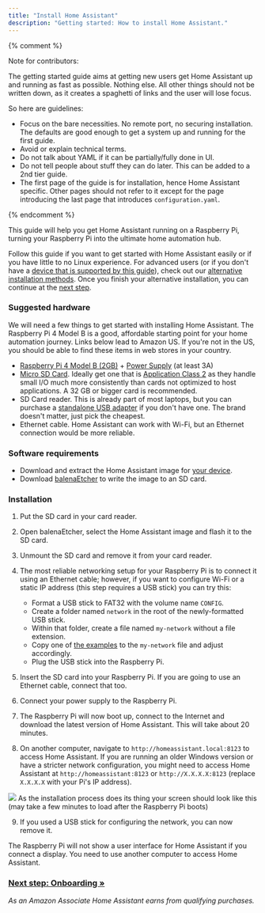 ```yaml
---
title: "Install Home Assistant"
description: "Getting started: How to install Home Assistant."
---
```


{% comment %}

Note for contributors:

The getting started guide aims at getting new users get Home Assistant up and
running as fast as possible. Nothing else. All other things should not be
written down, as it creates a spaghetti of links and the user will lose focus.

So here are guidelines:

 - Focus on the bare necessities. No remote port, no securing installation. The
   defaults are good enough to get a system up and running for the first guide.
 - Avoid or explain technical terms.
 - Do not talk about YAML if it can be partially/fully done in UI.
 - Do not tell people about stuff they can do later. This can be added to a
   2nd tier guide.
 - The first page of the guide is for installation, hence Home Assistant specific.
   Other pages should not refer to it except for the page introducing the last
   page that introduces `configuration.yaml`.

{% endcomment %}

This guide will help you get Home Assistant running on a Raspberry Pi, turning your Raspberry Pi into the ultimate home automation hub.

Follow this guide if you want to get started with Home Assistant easily or if you have little to no Linux experience. For advanced users (or if you don't have a [device that is supported by this guide][supported]), check out our [alternative installation methods](/docs/installation/). Once you finish your alternative installation, you can continue at the [next step][next-step].

[supported]: /hassio/installation/

### Suggested hardware

We will need a few things to get started with installing Home Assistant. The Raspberry Pi 4 Model B is a good, affordable starting point for your home automation journey. Links below lead to Amazon US. If you're not in the US, you should be able to find these items in web stores in your country.

- [Raspberry Pi 4 Model B (2GB)](https://amzn.to/2XULT2z) + [Power Supply](https://www.raspberrypi.org/help/faqs/#powerReqs) (at least 3A)
- [Micro SD Card](https://amzn.to/2X0Z2di). Ideally get one that is [Application Class 2](https://www.sdcard.org/developers/overview/application/index.html) as they handle small I/O much more consistently than cards not optimized to host applications. A 32 GB or bigger card is recommended.
- SD Card reader. This is already part of most laptops, but you can purchase a [standalone USB adapter](https://amzn.to/2WWxntY) if you don't have one. The brand doesn't matter, just pick the cheapest.
- Ethernet cable. Home Assistant can work with Wi-Fi, but an Ethernet connection would be more reliable.

### Software requirements

- Download and extract the Home Assistant image for [your device](/hassio/installation/).
- Download [balenaEtcher] to write the image to an SD card.

[balenaEtcher]: https://www.balena.io/etcher

### Installation

1. Put the SD card in your card reader.
2. Open balenaEtcher, select the Home Assistant image and flash it to the SD card.
3. Unmount the SD card and remove it from your card reader.
4. The most reliable networking setup for your Raspberry Pi is to connect it using an Ethernet cable; however, if you want to configure Wi-Fi or a static IP address (this step requires a USB stick) you can try this:
   - Format a USB stick to FAT32 with the volume name `CONFIG`.
   - Create a folder named `network` in the root of the newly-formatted USB stick.
   - Within that folder, create a file named `my-network` without a file extension.
   - Copy one of [the examples] to the `my-network` file and adjust accordingly.
   - Plug the USB stick into the Raspberry Pi.

5. Insert the SD card into your Raspberry Pi. If you are going to use an Ethernet cable, connect that too.
6. Connect your power supply to the Raspberry Pi.
7. The Raspberry Pi will now boot up, connect to the Internet and download the latest version of Home Assistant. This will take about 20 minutes.
8. On another computer, navigate to `http://homeassistant.local:8123` to access Home Assistant. If you are running an older Windows version or have a stricter network configuration, you might need to access Home Assistant at `http://homeassistant:8123` or `http://X.X.X.X:8123` (replace `X.X.X.X` with your Pi's IP address).

<p class='img'>
<img src='/images/getting-started/preparing-home-assistant.png' />
As the installation process does its thing your screen should look like this (may take a few minutes to load after the Raspberry Pi boots)
</p>

9. If you used a USB stick for configuring the network, you can now remove it.

[the examples]: https://github.com/home-assistant/hassos/blob/dev/Documentation/network.md

<div class='note'>
 
 The Raspberry Pi will not show a user interface for Home Assistant if you connect a display. You need to use another computer to access Home Assistant.

</div>

### [Next step: Onboarding &raquo;][next-step]

[next-step]: /getting-started/onboarding/

_As an Amazon Associate Home Assistant earns from qualifying purchases._

